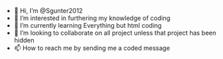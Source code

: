 - 👋 Hi, I’m @Sgunter2012
- 👀 I’m interested in furthering my knowledge of coding 
- 🌱 I’m currently learning Everything but html coding 
- 💞️ I’m looking to collaborate on all project unless that project has been hidden 
- 📫 How to reach me by sending me a coded message

<!---
Sgunter2012/Sgunter2012 is a ✨ special ✨ repository because its `README.md` (this file) appears on your GitHub profile.
You can click the Preview link to take a look at your changes.
--->

